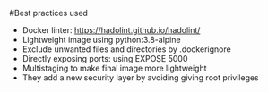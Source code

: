 #Best practices used
* Docker linter: https://hadolint.github.io/hadolint/
* Lightweight image using python:3.8-alpine
* Exclude unwanted files and directories by .dockerignore
* Directly exposing ports: using EXPOSE 5000
* Multistaging to make final image more lightweight
* They add a new security layer by avoiding giving root privileges
